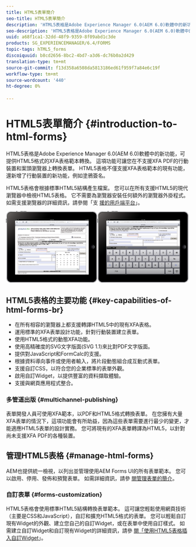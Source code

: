```yaml
---
title: HTML5表單簡介
seo-title: HTML5表單簡介
description: 'HTML5表格是Adobe Experience Manager 6.0(AEM 6.0)軟體中的新功能，可提供HTML5格式的XFA表格範本轉換。 '
seo-description: 'HTML5表格是Adobe Experience Manager 6.0(AEM 6.0)軟體中的新功能，可提供HTML5格式的XFA表格範本轉換。 '
uuid: a68f1ca1-32dd-48f9-9359-8f09abd1c3de
products: SG_EXPERIENCEMANAGER/6.4/FORMS
topic-tags: hTML5_forms
discoiquuid: b8cd2656-8bc2-4bd7-a3d6-dc76b0a2d429
translation-type: tm+mt
source-git-commit: f13d358a6508da5813186ed61f959f7a84e6c19f
workflow-type: tm+mt
source-wordcount: '440'
ht-degree: 0%

---
```



# HTML5表單簡介 {#introduction-to-html-forms}

HTML5表格是Adobe Experience Manager 6.0(AEM 6.0)軟體中的新功能，可提供HTML5格式的XFA表格範本轉換。 這項功能可讓您在不支援XFA PDF的行動裝置和案頭瀏覽器上轉換表單。 HTML5表格不僅支援XFA表格範本的現有功能，還新增了行動裝置的新功能，例如塗鴉簽名。

HTML5表格會根據標準HTML5結構產生檔案。 您可以在所有支援HTML5的現代瀏覽器中檢視HTML5表格。 它不需要為瀏覽器安裝任何額外的瀏覽器外掛程式。 如需支援瀏覽器的詳細資訊，請參閱「支 [援的用戶端平台](https://adobe.com/go/learn_aemforms_supportedplatforms_63)」。

![](do-not-localize/mobile_form_on_an_ipad_date_14.png)

## HTML5表格的主要功能 {#key-capabilities-of-html-forms-br}

* 在所有相容的瀏覽器上都支援轉譯HTML5中的現有XFA表格。
* 運用標準的XFA表單設計功能，針對行動裝置建立表單。
* 使用HTML5格式的動態XFA功能。
* 使用高精確度的SVG文字版面(SVG 1.1)來比對PDF文字版面。
* 提供對JavaScript和FormCalc的支援。
* 根據資料導向事件或使用者輸入，將片段動態組合成互動式表單。
* 支援自訂CSS，以符合您的企業標準的表單外觀。
* 啟用自訂Widget，以提供豐富的資料擷取體驗。
* 支援與網頁應用程式整合。

### 多管道出版 {#multichannel-publishing}

表單開發人員可使用XFA範本，以PDF和HTML5格式轉換表單。 在您擁有大量XFA表單的情況下，這項功能會有所助益，因為這些表單需要進行最少的變更，才能適應HTML5表單的設計實務。 您可將現有的XFA表單轉譯為HTML5，以針對尚未支援XFA PDF的各種裝置。

## 管理HTML5表格 {#manage-html-forms}

AEM也提供統一檢視，以列出並管理使用AEM Forms UI的所有表單範本。 您可以啟用、停用、發佈和預覽表單。 如需詳細資訊，請參 [閱管理表單的簡介](/help/forms/using/introduction-managing-forms.md)。

### 自訂表單 {#forms-customization}

HTML5表格會使用標準HTML5結構轉換表單範本。 這可讓您輕鬆使用網頁技術（主要是CSS和JavaScript），自訂和擴充HTML5格式的表單。 您可以輕鬆自訂現有Widget的外觀、建立您自己的自訂Widget，或在表單中使用自訂樣式。 如需建立自訂Widget和自訂現有Widget的詳細資訊，請參 [閱「使用HTML5表格插入自訂Widget](/help/forms/using/custom-widgets.md)」。
